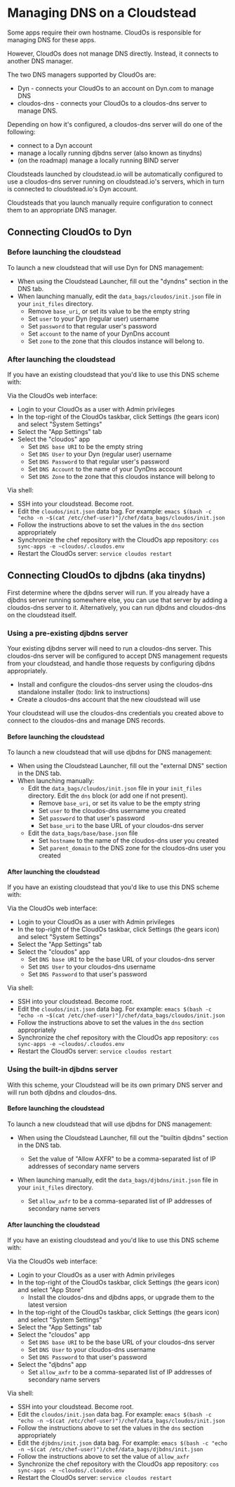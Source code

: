Managing DNS on a Cloudstead
============================

Some apps require their own hostname. CloudOs is responsible for managing DNS for these apps.

However, CloudOs does not manage DNS directly. Instead, it connects to another DNS manager.

The two DNS managers supported by CloudOs are:

   * Dyn - connects your CloudOs to an account on Dyn.com to manage DNS
   * cloudos-dns - connects your CloudOs to a cloudos-dns server to manage DNS.
 
Depending on how it's configured, a cloudos-dns server will do one of the following:

   * connect to a Dyn account
   * manage a locally running djbdns server (also known as tinydns)
   * (on the roadmap) manage a locally running BIND server
 
Cloudsteads launched by cloudstead.io will be automatically configured to use a cloudos-dns server
running on cloudstead.io's servers, which in turn is connected to cloudstead.io's Dyn account.

Cloudsteads that you launch manually require configuration to connect them to an appropriate DNS manager.

## Connecting CloudOs to Dyn

### Before launching the cloudstead

To launch a new cloudstead that will use Dyn for DNS management:

   * When using the Cloudstead Launcher, fill out the "dyndns" section in the DNS tab.
   * When launching manually, edit the `data_bags/cloudos/init.json` file in your `init_files` directory. 
       * Remove `base_uri`, or set its value to be the empty string
       * Set `user` to your Dyn (regular user) username
       * Set `password` to that regular user's password 
       * Set `account` to the name of your DynDns account
       * Set `zone` to the zone that this cloudos instance will belong to.

### After launching the cloudstead

If you have an existing cloudstead that you'd like to use this DNS scheme with:

Via the CloudOs web interface:

   * Login to your CloudOs as a user with Admin privileges
   * In the top-right of the CloudOs taskbar, click Settings (the gears icon) and select "System Settings"
   * Select the "App Settings" tab
   * Select the "cloudos" app
       * Set `DNS base URI` to be the empty string
       * Set `DNS User` to your Dyn (regular user) username
       * Set `DNS Password` to that regular user's password 
       * Set `DNS Account` to the name of your DynDns account
       * Set `DNS Zone` to the zone that this cloudos instance will belong to

Via shell:

   * SSH into your cloudstead. Become root.
   * Edit the `cloudos/init.json` data bag. For example: `emacs $(bash -c "echo -n ~$(cat /etc/chef-user)")/chef/data_bags/cloudos/init.json`
   * Follow the instructions above to set the values in the `dns` section appropriately
   * Synchronize the chef repository with the CloudOs app repository: `cos sync-apps -e ~cloudos/.cloudos.env`
   * Restart the CloudOs server: `service cloudos restart`

## Connecting CloudOs to djbdns (aka tinydns)

First determine where the djbdns server will run. If you already have a djbdns server running somewhere else,
you can use that server by adding a cloudos-dns server to it. Alternatively, you can run djbdns and cloudos-dns
on the cloudstead itself.

### Using a pre-existing djbdns server

Your existing djbdns server will need to run a cloudos-dns server. This cloudos-dns server will be configured
to accept DNS management requests from your cloudstead, and handle those requests by configuring djbdns appropriately.

   * Install and configure the cloudos-dns server using the cloudos-dns standalone installer (todo: link to instructions)
   * Create a cloudos-dns account that the new cloudstead will use

Your cloudstead will use the cloudos-dns credentials you created above to connect to the cloudos-dns and manage DNS
records.

#### Before launching the cloudstead

To launch a new cloudstead that will use djbdns for DNS management:

   * When using the Cloudstead Launcher, fill out the "external DNS" section in the DNS tab.
   * When launching manually:
       * Edit the `data_bags/cloudos/init.json` file in your `init_files` directory. Edit the `dns` block (or add one if not present). 
          * Remove `base_uri`, or set its value to be the empty string
          * Set `user` to the cloudos-dns username you created
          * Set `password` to that user's password
          * Set `base_uri` to the base URL of your cloudos-dns server
       * Edit the `data_bags/base/base.json` file
          * Set `hostname` to the name of the cloudos-dns user you created
          * Set `parent_domain` to the DNS zone for the cloudos-dns user you created

#### After launching the cloudstead

If you have an existing cloudstead that you'd like to use this DNS scheme with:

Via the CloudOs web interface:

   * Login to your CloudOs as a user with Admin privileges
   * In the top-right of the CloudOs taskbar, click Settings (the gears icon) and select "System Settings"
   * Select the "App Settings" tab
   * Select the "cloudos" app
       * Set `DNS base URI` to be the base URL of your cloudos-dns server
       * Set `DNS User` to your cloudos-dns username
       * Set `DNS Password` to that user's password 

Via shell:

   * SSH into your cloudstead. Become root.
   * Edit the `cloudos/init.json` data bag. For example: `emacs $(bash -c "echo -n ~$(cat /etc/chef-user)")/chef/data_bags/cloudos/init.json`
   * Follow the instructions above to set the values in the `dns` section appropriately
   * Synchronize the chef repository with the CloudOs app repository: `cos sync-apps -e ~cloudos/.cloudos.env`
   * Restart the CloudOs server: `service cloudos restart`

### Using the built-in djbdns server

With this scheme, your Cloudstead will be its own primary DNS server and will run both djbdns and cloudos-dns.

#### Before launching the cloudstead

To launch a new cloudstead that will use djbdns for DNS management:

   * When using the Cloudstead Launcher, fill out the "builtin djbdns" section in the DNS tab.
       * Set the value of "Allow AXFR" to be a comma-separated list of IP addresses of secondary name servers

   * When launching manually, edit the `data_bags/djbdns/init.json` file in your `init_files` directory. 
       * Set `allow_axfr` to be a comma-separated list of IP addresses of secondary name servers

#### After launching the cloudstead

If you have an existing cloudstead and you'd like to use this DNS scheme with:

Via the CloudOs web interface:

   * Login to your CloudOs as a user with Admin privileges
   * In the top-right of the CloudOs taskbar, click Settings (the gears icon) and select "App Store"
       * Install the cloudos-dns and djbdns apps, or upgrade them to the latest version
   * In the top-right of the CloudOs taskbar, click Settings (the gears icon) and select "System Settings"
   * Select the "App Settings" tab
   * Select the "cloudos" app
       * Set `DNS base URI` to be the base URL of your cloudos-dns server
       * Set `DNS User` to your cloudos-dns username
       * Set `DNS Password` to that user's password 
   * Select the "djbdns" app
       * Set `allow_axfr` to be a comma-separated list of IP addresses of secondary name servers

Via shell:

   * SSH into your cloudstead. Become root.
   * Edit the `cloudos/init.json` data bag. For example: `emacs $(bash -c "echo -n ~$(cat /etc/chef-user)")/chef/data_bags/cloudos/init.json`
   * Follow the instructions above to set the values in the `dns` section appropriately
   * Edit the `djbdns/init.json` data bag. For example: `emacs $(bash -c "echo -n ~$(cat /etc/chef-user)")/chef/data_bags/djbdns/init.json`
   * Follow the instructions above to set the value of `allow_axfr`   
   * Synchronize the chef repository with the CloudOs app repository: `cos sync-apps -e ~cloudos/.cloudos.env`
   * Restart the CloudOs server: `service cloudos restart`
